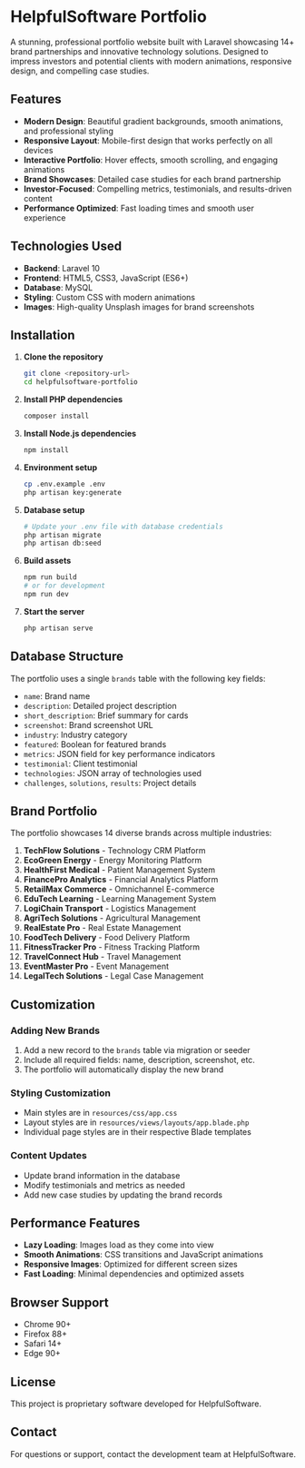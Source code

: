 # HelpfulSoftware Portfolio

A stunning, professional portfolio website built with Laravel showcasing 14+ brand partnerships and innovative technology solutions. Designed to impress investors and potential clients with modern animations, responsive design, and compelling case studies.

## Features

- **Modern Design**: Beautiful gradient backgrounds, smooth animations, and professional styling
- **Responsive Layout**: Mobile-first design that works perfectly on all devices
- **Interactive Portfolio**: Hover effects, smooth scrolling, and engaging animations
- **Brand Showcases**: Detailed case studies for each brand partnership
- **Investor-Focused**: Compelling metrics, testimonials, and results-driven content
- **Performance Optimized**: Fast loading times and smooth user experience

## Technologies Used

- **Backend**: Laravel 10
- **Frontend**: HTML5, CSS3, JavaScript (ES6+)
- **Database**: MySQL
- **Styling**: Custom CSS with modern animations
- **Images**: High-quality Unsplash images for brand screenshots

## Installation

1. **Clone the repository**
   ```bash
   git clone <repository-url>
   cd helpfulsoftware-portfolio
   ```

2. **Install PHP dependencies**
   ```bash
   composer install
   ```

3. **Install Node.js dependencies**
   ```bash
   npm install
   ```

4. **Environment setup**
   ```bash
   cp .env.example .env
   php artisan key:generate
   ```

5. **Database setup**
   ```bash
   # Update your .env file with database credentials
   php artisan migrate
   php artisan db:seed
   ```

6. **Build assets**
   ```bash
   npm run build
   # or for development
   npm run dev
   ```

7. **Start the server**
   ```bash
   php artisan serve
   ```

## Database Structure

The portfolio uses a single `brands` table with the following key fields:

- `name`: Brand name
- `description`: Detailed project description
- `short_description`: Brief summary for cards
- `screenshot`: Brand screenshot URL
- `industry`: Industry category
- `featured`: Boolean for featured brands
- `metrics`: JSON field for key performance indicators
- `testimonial`: Client testimonial
- `technologies`: JSON array of technologies used
- `challenges`, `solutions`, `results`: Project details

## Brand Portfolio

The portfolio showcases 14 diverse brands across multiple industries:

1. **TechFlow Solutions** - Technology CRM Platform
2. **EcoGreen Energy** - Energy Monitoring Platform
3. **HealthFirst Medical** - Patient Management System
4. **FinancePro Analytics** - Financial Analytics Platform
5. **RetailMax Commerce** - Omnichannel E-commerce
6. **EduTech Learning** - Learning Management System
7. **LogiChain Transport** - Logistics Management
8. **AgriTech Solutions** - Agricultural Management
9. **RealEstate Pro** - Real Estate Management
10. **FoodTech Delivery** - Food Delivery Platform
11. **FitnessTracker Pro** - Fitness Tracking Platform
12. **TravelConnect Hub** - Travel Management
13. **EventMaster Pro** - Event Management
14. **LegalTech Solutions** - Legal Case Management

## Customization

### Adding New Brands

1. Add a new record to the `brands` table via migration or seeder
2. Include all required fields: name, description, screenshot, etc.
3. The portfolio will automatically display the new brand

### Styling Customization

- Main styles are in `resources/css/app.css`
- Layout styles are in `resources/views/layouts/app.blade.php`
- Individual page styles are in their respective Blade templates

### Content Updates

- Update brand information in the database
- Modify testimonials and metrics as needed
- Add new case studies by updating the brand records

## Performance Features

- **Lazy Loading**: Images load as they come into view
- **Smooth Animations**: CSS transitions and JavaScript animations
- **Responsive Images**: Optimized for different screen sizes
- **Fast Loading**: Minimal dependencies and optimized assets

## Browser Support

- Chrome 90+
- Firefox 88+
- Safari 14+
- Edge 90+

## License

This project is proprietary software developed for HelpfulSoftware.

## Contact

For questions or support, contact the development team at HelpfulSoftware.
